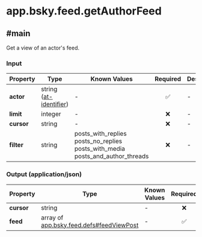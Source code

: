 # app.bsky.feed.getAuthorFeed

## #main

Get a view of an actor's feed.

### Input

| Property | Type | Known Values | Required | Description |
| --- | --- | --- | :---: | --- |
| **actor** | string ([at-identifier](https://atproto.com/specs/lexicon#at-identifier)) | - | ✅ | - |
| **limit** | integer | - | ❌ | - |
| **cursor** | string | - | ❌ | - |
| **filter** | string | posts_with_replies<br>posts_no_replies<br>posts_with_media<br>posts_and_author_threads | ❌ | - |

### Output (application/json)

| Property | Type | Known Values | Required | Description |
| --- | --- | --- | :---: | --- |
| **cursor** | string | - | ❌ | - |
| **feed** | array of [app.bsky.feed.defs#feedViewPost](../../../../app/bsky/feed/defs.md#feedViewPost) | - | ✅ | - |
